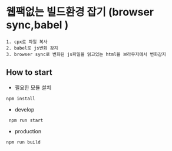 # 웹팩없는 빌드환경 잡기 (browser sync,babel )

```
1. cpx로 파일 복사
2. babel로 js변화 감지
3. browser sync로 변화된 js파일을 읽고있는 html을 브라우저에서 변화감지
```

## How to start

- 필요한 모듈 설치

```
npm install
```

- develop

```
 npm run start
```

- production

```
npm run build
```
